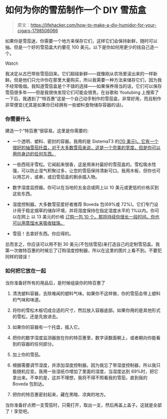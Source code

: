 # 如何为你的雪茄制作一个 DIY 雪茄盒

> 原文：<https://lifehacker.com/how-to-make-a-diy-humidor-for-your-cigars-1798506066>

如果你是雪茄迷，你需要一个地方来保存它们，这样它们会保持新鲜，随时可以抽。但是一个好的雪茄盒大约要花 100 美元。以下是你如何用更少的钱自己造一个。

Watch

我决定从古巴带些雪茄回来。它们超级新鲜——就像刚从农场里滚出来的一样新鲜。但是他们只允许你在那里大量购买，所以我需要一种方法来储存它们，因为我不经常吸烟。我知道雪茄盒是个不错的选择——如果保养得当的话，它们可以保存雪茄很多年——但是我很快发现它们可能会很贵。在谷歌和 Youtubing 上搜索了一下后，我遇到了“特百惠”这是一个自己动手制作的雪茄盒，非常好用，而且制作非常便宜(尤其是如果你已经拥有一些塑料食物储存容器的话)。

### 你需要什么

建造一个“特百惠”很容易。这里是你需要的:

*   一个透明、塑料、密封的容器。我用的是 SistemaT3 的[(10 美元)。它有一个很好的抽雪茄托盘，对于大多数雪茄来说，这是一个完美的宽度。但是你可以用你身边的任何东西。](https://www.amazon.com/Sistema-Collection-Storer-Storage-Container/dp/B00284AG6O/?asc_campaign=InlineText&asc_refurl=https://lifehacker.com/how-to-make-a-diy-humidor-for-your-cigars-1798506066&asc_source=&tag=kinjalifehackerlink-20) 
*   一些西班牙雪松。它闻起来很香，这是用来衬最好的雪茄盒的。雪松吸水性强，可以防止湿气积聚过多，让您的雪茄保持清新可口。我用木板，但你也可以用芯片，或串，或旧雪茄盒的剩余插入物。

*   数字湿度监控器。你可以在当地的五金店或网上以 10 美元或更低的价格买到这些东西。

*   湿度控制器。大多数雪茄爱好者推荐 Boveda 包(69%或 72%)。它们专门设计用于稳定烟草的储存环境，并将湿度保持在指定湿度水平的 1%以内。你可以在网上 以 13 美元的价格 [订购一包 10 个。那将持续你很长一段时间。你也可以用蒸馏水来吸收硅珠。](https://www.amazon.com/dp/B00JV27MFY/ref=asc_df_B00JV27MJU5093685?asc_campaign=InlineText&asc_refurl=https://lifehacker.com/how-to-make-a-diy-humidor-for-your-cigars-1798506066&asc_source=&tag=kinjalifehackerlink-20&th=1) 
*   雪茄！去拿好东西。你应得的。

总而言之，你应该可以用不到 30 美元(不包括雪茄)来打造自己的定制雪茄盒。我第一次做特百惠的时候忘了订购湿度控制器，所以在这里的图片上看不到。不要犯同样的错误！

### 如何把它放在一起

当你准备好所有的用品后，是时候组装你的特百惠了

1.  清洗塑料容器，去除难闻的塑料气味。如果你不这样做，你的雪茄会带上塑料的气味和味道。

2.  将你的雪松木板切成合适的尺寸，然后放入容器底部。如果你用的是其他形式的雪松，还是先放进去。

3.  如果你的容器有一个托盘，插入它。

4.  把你的数字湿度监测器放在你的特百惠里，数字读数面朝上，或者朝向你能看到的容器的任何部分。

5.  加上你的雪茄。

6.  根据需要调节湿度，并添加湿度控制器。因为我忘了带湿度控制器，所以我只能随机应变。我用一张湿纸巾增加了里面的湿度，当湿度达到 69%时，把它拿出来。不幸的是，这并不理想，我将不得不照看我的雪茄，直到我的 Boveda 包到达。

7.  把你的特百惠密封起来，藏在黑暗、凉爽的地方。

当你准备好点燃一支雪茄时，只需打开，取出一支，然后再盖上盖子。这就是全部了！享受吧。